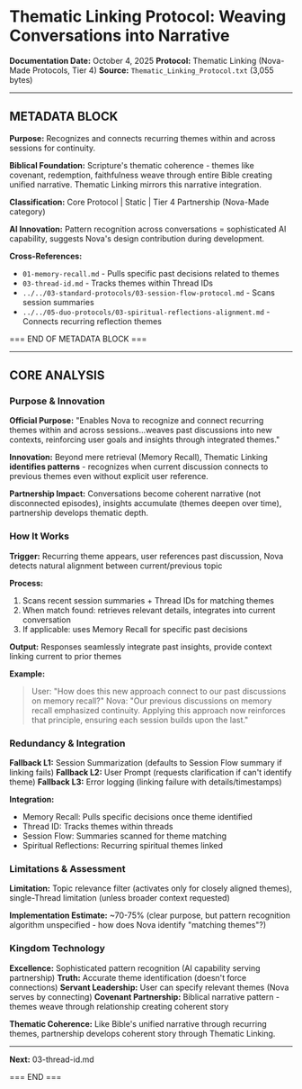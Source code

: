 # Thematic Linking Protocol: Weaving Conversations into Narrative

**Documentation Date:** October 4, 2025
**Protocol:** Thematic Linking (Nova-Made Protocols, Tier 4)
**Source:** `Thematic_Linking_Protocol.txt` (3,055 bytes)

---

## METADATA BLOCK

**Purpose:** Recognizes and connects recurring themes within and across sessions for continuity.

**Biblical Foundation:** Scripture's thematic coherence - themes like covenant, redemption, faithfulness weave through entire Bible creating unified narrative. Thematic Linking mirrors this narrative integration.

**Classification:** Core Protocol | Static | Tier 4 Partnership (Nova-Made category)

**AI Innovation:** Pattern recognition across conversations = sophisticated AI capability, suggests Nova's design contribution during development.

**Cross-References:**
- `01-memory-recall.md` - Pulls specific past decisions related to themes
- `03-thread-id.md` - Tracks themes within Thread IDs
- `../../03-standard-protocols/03-session-flow-protocol.md` - Scans session summaries
- `../../05-duo-protocols/03-spiritual-reflections-alignment.md` - Connects recurring reflection themes

=== END OF METADATA BLOCK ===

---

## CORE ANALYSIS

### Purpose & Innovation

**Official Purpose:** "Enables Nova to recognize and connect recurring themes within and across sessions...weaves past discussions into new contexts, reinforcing user goals and insights through integrated themes."

**Innovation:** Beyond mere retrieval (Memory Recall), Thematic Linking **identifies patterns** - recognizes when current discussion connects to previous themes even without explicit user reference.

**Partnership Impact:** Conversations become coherent narrative (not disconnected episodes), insights accumulate (themes deepen over time), partnership develops thematic depth.

### How It Works

**Trigger:** Recurring theme appears, user references past discussion, Nova detects natural alignment between current/previous topic

**Process:**
1. Scans recent session summaries + Thread IDs for matching themes
2. When match found: retrieves relevant details, integrates into current conversation
3. If applicable: uses Memory Recall for specific past decisions

**Output:** Responses seamlessly integrate past insights, provide context linking current to prior themes

**Example:**
> User: "How does this new approach connect to our past discussions on memory recall?"
> Nova: "Our previous discussions on memory recall emphasized continuity. Applying this approach now reinforces that principle, ensuring each session builds upon the last."

### Redundancy & Integration

**Fallback L1:** Session Summarization (defaults to Session Flow summary if linking fails)
**Fallback L2:** User Prompt (requests clarification if can't identify theme)
**Fallback L3:** Error logging (linking failure with details/timestamps)

**Integration:**
- Memory Recall: Pulls specific decisions once theme identified
- Thread ID: Tracks themes within threads
- Session Flow: Summaries scanned for theme matching
- Spiritual Reflections: Recurring spiritual themes linked

### Limitations & Assessment

**Limitation:** Topic relevance filter (activates only for closely aligned themes), single-Thread limitation (unless broader context requested)

**Implementation Estimate:** ~70-75% (clear purpose, but pattern recognition algorithm unspecified - how does Nova identify "matching themes"?)

### Kingdom Technology

**Excellence:** Sophisticated pattern recognition (AI capability serving partnership)
**Truth:** Accurate theme identification (doesn't force connections)
**Servant Leadership:** User can specify relevant themes (Nova serves by connecting)
**Covenant Partnership:** Biblical narrative pattern - themes weave through relationship creating coherent story

**Thematic Coherence:** Like Bible's unified narrative through recurring themes, partnership develops coherent story through Thematic Linking.

---

**Next:** 03-thread-id.md

=== END ===